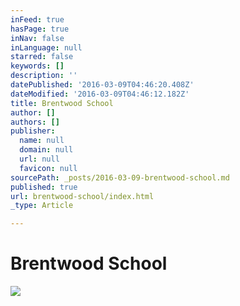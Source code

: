 ```yaml
---
inFeed: true
hasPage: true
inNav: false
inLanguage: null
starred: false
keywords: []
description: ''
datePublished: '2016-03-09T04:46:20.408Z'
dateModified: '2016-03-09T04:46:12.182Z'
title: Brentwood School
author: []
authors: []
publisher:
  name: null
  domain: null
  url: null
  favicon: null
sourcePath: _posts/2016-03-09-brentwood-school.md
published: true
url: brentwood-school/index.html
_type: Article

---
```

# Brentwood School
![](https://the-grid-user-content.s3-us-west-2.amazonaws.com/5b61aaf4-97b1-43d8-9f96-19c6542c3f2a.jpg)